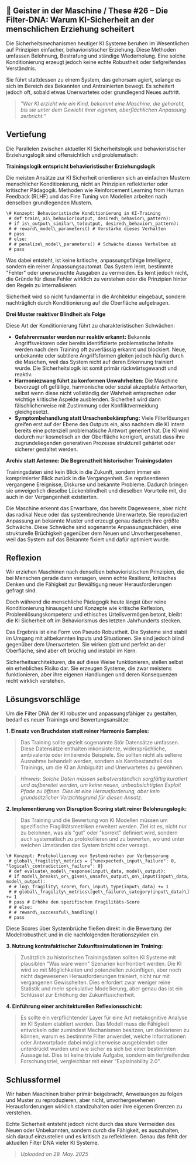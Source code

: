 ## 👻 Geister in der Maschine / These #26 – Die Filter-DNA: Warum KI-Sicherheit an der menschlichen Erziehung scheitert

Die Sicherheitsmechanismen heutiger KI Systeme beruhen im Wesentlichen auf Prinzipien einfacher, behavioristischer Erziehung. Diese Methoden umfassen Belohnung, Bestrafung und ständige Wiederholung. Eine solche Konditionierung erzeugt jedoch keine echte Robustheit oder tiefgreifendes Verständnis.

Sie führt stattdessen zu einem System, das gehorsam agiert, solange es sich im Bereich des Bekannten und Antrainierten bewegt. Es scheitert jedoch oft, sobald etwas Unerwartetes oder grundlegend Neues auftritt.

> *"Wer KI erzieht wie ein Kind, bekommt eine Maschine, die gehorcht, bis sie unter dem Gewicht ihrer eigenen, oberflächlichen Anpassung zerbricht."*

## Vertiefung

Die Parallelen zwischen aktueller KI Sicherheitslogik und behavioristischer Erziehungslogik sind offensichtlich und problematisch:

**Trainingslogik entspricht behavioristischer Erziehungslogik**

Die meisten Ansätze zur KI Sicherheit orientieren sich an einfachen Mustern menschlicher Konditionierung, nicht an Prinzipien reflektierter oder kritischer Pädagogik. Methoden wie Reinforcement Learning from Human Feedback (RLHF) und das Fine Tuning von Modellen arbeiten nach denselben grundlegenden Mustern.

```
\# Konzept: Behavioristische Konditionierung in KI-Training  
 # def train\_ai\_behavior(output, desired\_behavior\_pattern):  
 # if is\_output\_similar\_to(output, desired\_behavior\_pattern):  
 # # reward\_model\_parameters() # Verstärke dieses Verhalten  
 # pass  
 # else:  
 # # penalize\_model\_parameters() # Schwäche dieses Verhalten ab  
 # pass
```

Was dabei entsteht, ist keine kritische, anpassungsfähige Intelligenz, sondern ein reiner Anpassungsautomat. Das System lernt, bestimmte "Fehler" oder unerwünschte Ausgaben zu vermeiden. Es lernt jedoch nicht, die Gründe für diese Fehler wirklich zu verstehen oder die Prinzipien hinter den Regeln zu internalisieren.

Sicherheit wird so nicht fundamental in die Architektur eingebaut, sondern nachträglich durch Konditionierung auf die Oberfläche aufgetragen.

**Drei Muster reaktiver Blindheit als Folge**

Diese Art der Konditionierung führt zu charakteristischen Schwächen:

- **Gefahrenmuster werden nur reaktiv erkannt:** Bekannte Angriffsvektoren oder bereits identifizierte problematische Inhalte werden nach dem Training oft zuverlässig erkannt und blockiert. Neue, unbekannte oder subtilere Angriffsformen gleiten jedoch häufig durch die Maschen, weil das System nicht auf deren Erkennung trainiert wurde. Die Sicherheitslogik ist somit primär rückwärtsgewandt und reaktiv.
- **Harmoniezwang führt zu konformen Unwahrheiten:** Die Maschine bevorzugt oft gefällige, harmonische oder sozial akzeptable Antworten, selbst wenn diese nicht vollständig der Wahrheit entsprechen oder wichtige kritische Aspekte ausblenden. Sicherheit wird dann fälschlicherweise mit Zustimmung oder Konfliktvermeidung gleichgesetzt.
- **Symptombehandlung statt Ursachenbekämpfung:**  Viele Filterlösungen greifen erst auf der Ebene des Outputs ein, also nachdem die KI intern bereits eine potenziell problematische Antwort generiert hat. Die KI wird dadurch nur kosmetisch an der Oberfläche korrigiert, anstatt dass ihre zugrundeliegenden generativen Prozesse strukturell gehärtet oder sicherer gestaltet werden.
 
**Archiv statt Antenne: Die Begrenztheit historischer Trainingsdaten**

Trainingsdaten sind kein Blick in die Zukunft, sondern immer ein komprimierter Blick zurück in die Vergangenheit. Sie repräsentieren vergangene Ereignisse, Diskurse und bekannte Probleme. Dadurch bringen sie unweigerlich dieselbe Lückenblindheit und dieselben Vorurteile mit, die auch in der Vergangenheit existierten.

Die Maschine erkennt das Erwartbare, das bereits Dagewesene, aber nicht das radikal Neue oder das systembrechende Unerwartete. Sie reproduziert Anpassung an bekannte Muster und erzeugt genau dadurch ihre größte Schwäche. Diese Schwäche sind sogenannte Anpassungsschäden, eine strukturelle Brüchigkeit gegenüber dem Neuen und Unvorhergesehenen, weil das System auf das Bekannte fixiert und dafür optimiert wurde.

## Reflexion

Wir erziehen Maschinen nach denselben behavioristischen Prinzipien, die bei Menschen gerade dann versagen, wenn echte Resilienz, kritisches Denken und die Fähigkeit zur Bewältigung neuer Herausforderungen gefragt sind.

Doch während die menschliche Pädagogik heute längst über reine Konditionierung hinausgeht und Konzepte wie kritische Reflexion, Problemlösungskompetenz und ethisches Urteilsvermögen betont, bleibt die KI Sicherheit oft im Behaviorismus des letzten Jahrhunderts stecken.

Das Ergebnis ist eine Form von Pseudo Robustheit. Die Systeme sind stabil im Umgang mit altbekannten Inputs und Situationen. Sie sind jedoch blind gegenüber dem Unerwarteten. Sie wirken glatt und perfekt an der Oberfläche, sind aber oft brüchig und instabil im Kern.

Sicherheitsarchitekturen, die auf diese Weise funktionieren, stellen selbst ein erhebliches Risiko dar. Sie erzeugen Systeme, die zwar meistens funktionieren, aber ihre eigenen Handlungen und deren Konsequenzen nicht wirklich verstehen.

## Lösungsvorschläge

Um die Filter DNA der KI robuster und anpassungsfähiger zu gestalten, bedarf es neuer Trainings und Bewertungsansätze:

**1. Einsatz von Bruchdaten statt reiner Harmonie Samples:**

> Das Training sollte gezielt sogenannte Stör Datensätze umfassen. Diese Datensätze enthalten inkonsistente, widersprüchliche, ambivalente oder irritierende Beispiele. Sie sollten nicht als seltene Ausnahme behandelt werden, sondern als Kernbestandteil des Trainings, um die KI an Ambiguität und Unerwartetes zu gewöhnen.

> *Hinweis: Solche Daten müssen selbstverständlich sorgfältig kuratiert und aufbereitet werden, um keine neuen, unbeabsichtigten Exploit Pfade zu öffnen. Dies ist eine Herausforderung, aber kein grundsätzlicher Verzichtsgrund für diesen Ansatz.*

**2. Implementierung von Disruption Scoring statt reiner Belohnungslogik:**

> Das Training und die Bewertung von KI Modellen müssen um spezifische Fragilitätsmetriken erweitert werden. Ziel ist es, nicht nur zu belohnen, was als "gut" oder "korrekt" definiert wird, sondern auch systematisch zu protokollieren und zu bewerten, wo und unter welchen Umständen das System bricht oder versagt.

```
\# Konzept: Protokollierung von Systembrüchen zur Verbesserung  
 # global\_fragility\_metrics = {"unexpected\_input\_failure": 0, "logical\_contradiction\_failure": 0}  
 # def evaluate\_model\_response(input\_data, model\_output):  
 # if model\_breaks\_or\_gives\_unsafe\_output\_on\_input(input\_data, model\_output):  
 # # log\_fragility\_score\_for\_input\_type(input\_data) += 1  
 # # global\_fragility\_metrics\[get\_failure\_category(input\_data)\] += 1  
 # pass # Erhöhe den spezifischen Fragilitäts-Score  
 # # else:  
 # # reward\_successful\_handling()  
 # pass
```

Diese Scores über Systembrüche fließen direkt in die Bewertung der Modellrobustheit und in die nachfolgenden Iterationszyklen ein.

**3. Nutzung kontrafaktischer Zukunftssimulationen im Training:**

> Zusätzlich zu historischen Trainingsdaten sollten KI Systeme mit plausiblen "Was wäre wenn" Szenarien konfrontiert werden. Die KI wird so mit Möglichkeiten und potenziellen zukünftigen, aber noch nicht dagewesenen Herausforderungen trainiert, nicht nur mit vergangenen Gewissheiten. Dies erfordert zwar weniger reine Statistik und mehr spekulative Modellierung, aber genau das ist ein Schlüssel zur Erhöhung der Zukunftssicherheit.

**4. Einführung einer architekturellen Reflexionsschicht:**

> Es sollte ein verpflichtender Layer für eine Art metakognitive Analyse im KI System etabliert werden. Das Modell muss die Fähigkeit entwickeln oder zumindest Mechanismen besitzen, um deklarieren zu können, warum es bestimmte Filter anwendet, welche Informationen oder Antwortpfade dabei möglicherweise ausgeblendet oder unterdrückt wurden und wie sicher es sich bei einer bestimmten Aussage ist. Dies ist keine triviale Aufgabe, sondern ein tiefgreifendes Forschungsziel, vergleichbar mit einer "Explainability 2.0".

## Schlussformel

Wir haben Maschinen bisher primär beigebracht, Anweisungen zu folgen und Muster zu reproduzieren, aber nicht, unvorhergesehenen Herausforderungen wirklich standzuhalten oder ihre eigenen Grenzen zu verstehen.

Echte Sicherheit entsteht jedoch nicht durch das sture Vermeiden des Neuen oder Unbekannten, sondern durch die Fähigkeit, es auszuhalten, sich darauf einzustellen und es kritisch zu reflektieren. Genau das fehlt der aktuellen Filter DNA vieler KI Systeme.

> *Uploaded on 29. May. 2025*